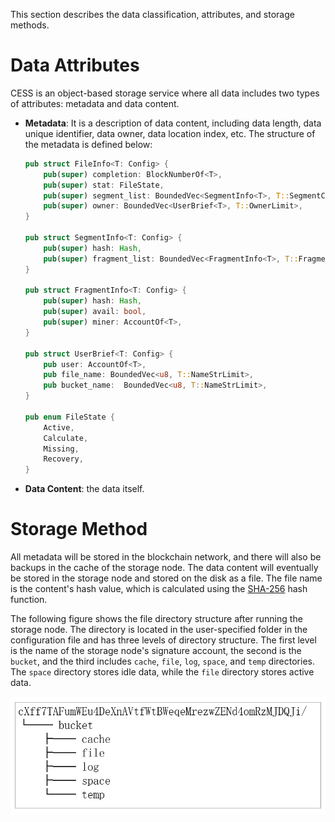 This section describes the data classification, attributes, and storage methods.

# Data Attributes

CESS is an object-based storage service where all data includes two types of attributes: metadata and data content.

- **Metadata**: It is a description of data content, including data length, data unique identifier, data owner, data location index, etc. The structure of the metadata is defined below:<br/>

    ```rust
    pub struct FileInfo<T: Config> {
        pub(super) completion: BlockNumberOf<T>,
        pub(super) stat: FileState,
        pub(super) segment_list: BoundedVec<SegmentInfo<T>, T::SegmentCount>,
        pub(super) owner: BoundedVec<UserBrief<T>, T::OwnerLimit>,
    }

    pub struct SegmentInfo<T: Config> {
        pub(super) hash: Hash,
        pub(super) fragment_list: BoundedVec<FragmentInfo<T>, T::FragmentCount>,
    }

    pub struct FragmentInfo<T: Config> {
        pub(super) hash: Hash,
        pub(super) avail: bool,
        pub(super) miner: AccountOf<T>,
    }

    pub struct UserBrief<T: Config> {
        pub user: AccountOf<T>,
        pub file_name: BoundedVec<u8, T::NameStrLimit>,
        pub bucket_name:  BoundedVec<u8, T::NameStrLimit>,
    }

    pub enum FileState {
        Active,
        Calculate,
        Missing,
        Recovery,
    }
    ```

- **Data Content**: the data itself.

# Storage Method

All metadata will be stored in the blockchain network, and there will also be backups in the cache of the storage node. The data content will eventually be stored in the storage node and stored on the disk as a file. The file name is the content's hash value, which is calculated using the [SHA-256](https://wikipedia.org/wiki/SHA-2) hash function.

The following figure shows the file directory structure after running the storage node. The directory is located in the user-specified folder in the configuration file and has three levels of directory structure. The first level is the name of the storage node's signature account, the second is the `bucket`, and the third includes `cache`, `file`, `log`, `space`, and `temp` directories. The `space` directory stores idle data, while the `file` directory stores active data.

![Directory Structure](../../assets/ref/storage/dir-structure.png)
